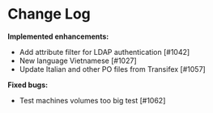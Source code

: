 # Change Log


**Implemented enhancements:**

 - Add attribute filter for LDAP authentication [\#1042]
 - New language Vietnamese [\#1027]
 - Update Italian and other PO files from Transifex [\#1057]

**Fixed bugs:**

 - Test machines volumes too big test [\#1062]
